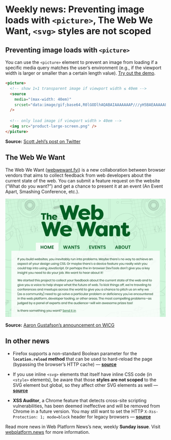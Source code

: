 # Weekly news: Preventing image loads with `<picture>`, The Web We Want, `<svg>` styles are not scoped

## Preventing image loads with `<picture>`

You can use the `<picture>` element to prevent an image from loading if a specific media query matches the user’s environment (e.g., if the viewport width is larger or smaller than a certain length value). [Try out the demo](https://codepen.io/simevidas/pen/voZENR?editors=1000).

```html
<picture>
  <!-- show 1⨯1 transparent image if viewport width ≤ 40em -->
  <source
    media="(max-width: 40em)"
    srcset="data:image/gif;base64,R0lGODlhAQABAIAAAAAAAP///yH5BAEAAAAALAAAAAABAAEAAAIBRAA7"
  />

  <!-- only load image if viewport width > 40em -->
  <img src="product-large-screen.png" />
</picture>
```

**Source:** [Scott Jehl’s post on Twitter](https://mobile.twitter.com/scottjehl/status/1154424344388558848)

## The Web We Want

The Web We Want ([webwewant.fyi](https://webwewant.fyi/)) is a new collaboration between browser vendors that aims to collect feedback from web developers about the current state of the web. You can submit a feature request on the website (“What do you want?”) and get a chance to present it at an event (An Event Apart, Smashing Conference, etc.).

![](/media/web-we-want.png)

**Source:** [Aaron Gustafson’s announcement on WICG](https://discourse.wicg.io/t/share-your-biggest-challenges-with-the-broader-community/3750?u=simevidas)

## In other news

- Firefox supports a non-standard Boolean parameter for the **`location.reload` method** that can be used to hard-reload the page (bypassing the browser’s HTTP cache) — **[source](https://mobile.twitter.com/wilsonpage/status/1149634930168590336)**

- If you use inline `<svg>` elements that itself have inline CSS code (in `<style>` elements), be aware that those **styles are not scoped** to the SVG element but global, so they affect other SVG elements as well — **[source](https://mobile.twitter.com/SaraSoueidan/status/1153947911526453249)**

- **XSS Auditor**, a Chrome feature that detects cross-site scripting vulnerabilities, has been deemed ineffective and will be removed from Chrome in a future version. You may still want to set the HTTP `X-Xss-Protection: 1; mode=block` header for legacy browsers — **[source](https://scotthelme.co.uk/security-headers-updates/)**

Read more news in Web Platform News’s new, weekly **Sunday issue**. Visit [webplatform.news](https://webplatform.news) for more information.

